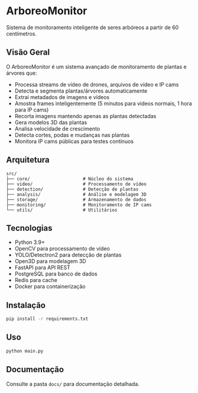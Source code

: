 # ArboreoMonitor

Sistema de monitoramento inteligente de seres arbóreos a partir de 60 centímetros.

## Visão Geral

O ArboreoMonitor é um sistema avançado de monitoramento de plantas e árvores que:

- Processa streams de vídeo de drones, arquivos de vídeo e IP cams
- Detecta e segmenta plantas/árvores automaticamente
- Extrai metadados de imagens e vídeos
- Amostra frames inteligentemente (5 minutos para vídeos normais, 1 hora para IP cams)
- Recorta imagens mantendo apenas as plantas detectadas
- Gera modelos 3D das plantas
- Analisa velocidade de crescimento
- Detecta cortes, podas e mudanças nas plantas
- Monitora IP cams públicas para testes contínuos

## Arquitetura

```
src/
├── core/                    # Núcleo do sistema
├── video/                   # Processamento de vídeo
├── detection/               # Detecção de plantas
├── analysis/                # Análise e modelagem 3D
├── storage/                 # Armazenamento de dados
├── monitoring/              # Monitoramento de IP cams
└── utils/                   # Utilitários
```

## Tecnologias

- Python 3.9+
- OpenCV para processamento de vídeo
- YOLO/Detectron2 para detecção de plantas
- Open3D para modelagem 3D
- FastAPI para API REST
- PostgreSQL para banco de dados
- Redis para cache
- Docker para containerização

## Instalação

```bash
pip install -r requirements.txt
```

## Uso

```bash
python main.py
```

## Documentação

Consulte a pasta `docs/` para documentação detalhada.
